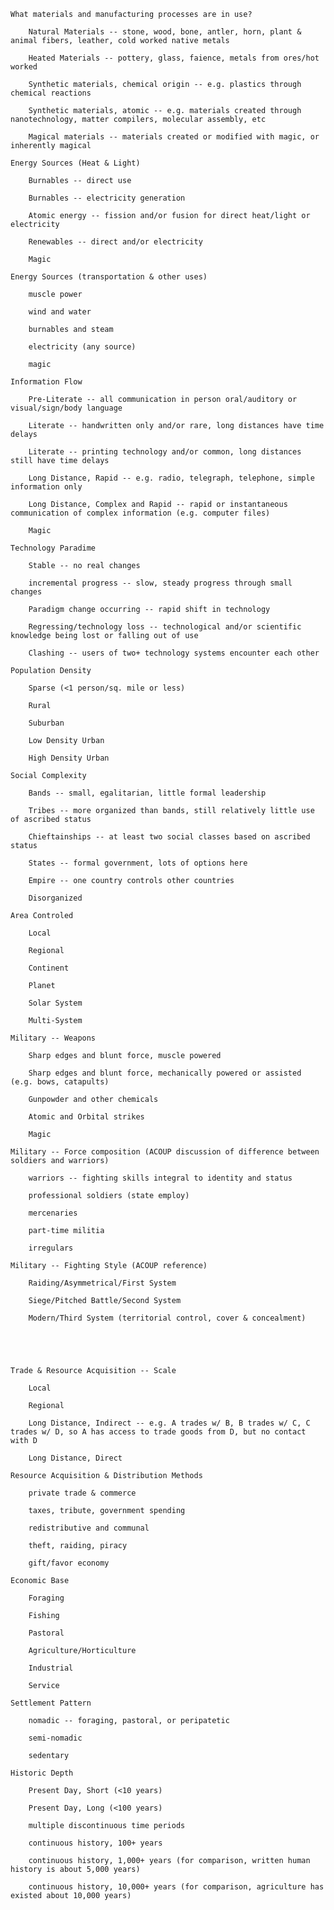 

    What materials and manufacturing processes are in use?

        Natural Materials -- stone, wood, bone, antler, horn, plant & animal fibers, leather, cold worked native metals

        Heated Materials -- pottery, glass, faience, metals from ores/hot worked

        Synthetic materials, chemical origin -- e.g. plastics through chemical reactions

        Synthetic materials, atomic -- e.g. materials created through nanotechnology, matter compilers, molecular assembly, etc

        Magical materials -- materials created or modified with magic, or inherently magical

    Energy Sources (Heat & Light)

        Burnables -- direct use

        Burnables -- electricity generation

        Atomic energy -- fission and/or fusion for direct heat/light or electricity

        Renewables -- direct and/or electricity

        Magic

    Energy Sources (transportation & other uses)

        muscle power

        wind and water

        burnables and steam

        electricity (any source)

        magic

    Information Flow

        Pre-Literate -- all communication in person oral/auditory or visual/sign/body language

        Literate -- handwritten only and/or rare, long distances have time delays

        Literate -- printing technology and/or common, long distances still have time delays

        Long Distance, Rapid -- e.g. radio, telegraph, telephone, simple information only

        Long Distance, Complex and Rapid -- rapid or instantaneous communication of complex information (e.g. computer files)

        Magic

    Technology Paradime

        Stable -- no real changes

        incremental progress -- slow, steady progress through small changes

        Paradigm change occurring -- rapid shift in technology

        Regressing/technology loss -- technological and/or scientific knowledge being lost or falling out of use

        Clashing -- users of two+ technology systems encounter each other

    Population Density

        Sparse (<1 person/sq. mile or less)

        Rural

        Suburban

        Low Density Urban

        High Density Urban

    Social Complexity

        Bands -- small, egalitarian, little formal leadership

        Tribes -- more organized than bands, still relatively little use of ascribed status

        Chieftainships -- at least two social classes based on ascribed status

        States -- formal government, lots of options here

        Empire -- one country controls other countries

        Disorganized

    Area Controled

        Local

        Regional

        Continent

        Planet

        Solar System

        Multi-System

    Military -- Weapons

        Sharp edges and blunt force, muscle powered

        Sharp edges and blunt force, mechanically powered or assisted (e.g. bows, catapults)

        Gunpowder and other chemicals

        Atomic and Orbital strikes

        Magic

    Military -- Force composition (ACOUP discussion of difference between soldiers and warriors)

        warriors -- fighting skills integral to identity and status

        professional soldiers (state employ)

        mercenaries

        part-time militia

        irregulars

    Military -- Fighting Style (ACOUP reference)

        Raiding/Asymmetrical/First System

        Siege/Pitched Battle/Second System

        Modern/Third System (territorial control, cover & concealment)





    Trade & Resource Acquisition -- Scale

        Local

        Regional

        Long Distance, Indirect -- e.g. A trades w/ B, B trades w/ C, C trades w/ D, so A has access to trade goods from D, but no contact with D

        Long Distance, Direct

    Resource Acquisition & Distribution Methods

        private trade & commerce

        taxes, tribute, government spending

        redistributive and communal

        theft, raiding, piracy

        gift/favor economy

    Economic Base

        Foraging

        Fishing

        Pastoral

        Agriculture/Horticulture

        Industrial

        Service

    Settlement Pattern

        nomadic -- foraging, pastoral, or peripatetic

        semi-nomadic

        sedentary

    Historic Depth

        Present Day, Short (<10 years)

        Present Day, Long (<100 years)

        multiple discontinuous time periods

        continuous history, 100+ years

        continuous history, 1,000+ years (for comparison, written human history is about 5,000 years)

        continuous history, 10,000+ years (for comparison, agriculture has existed about 10,000 years)

